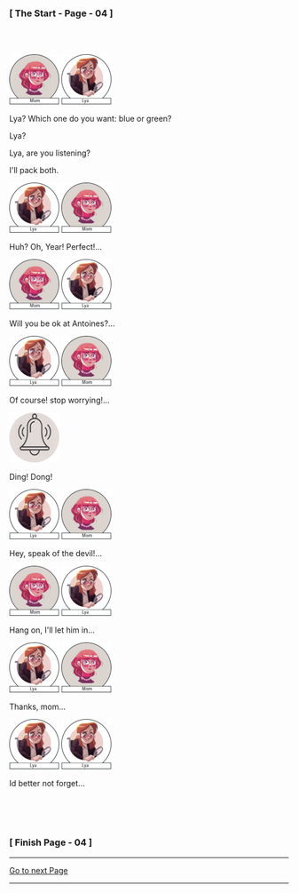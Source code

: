 ### 					     [ The Start - Page - 04 ]
<br>
<br>

![](images/Mom.png)  ![](images/Lya-01.png)

Lya? Which one do you want: blue or green?

Lya?

Lya, are you listening?

I'll pack both.

![](images/Lya-01.png)  ![](images/Mom.png) 

Huh? Oh, Year! Perfect!...

 ![](images/Mom.png)  ![](images/Lya-01.png)

Will you be ok at Antoines?...

![](images/Lya-01.png)   ![](images/Mom.png)

Of course! stop worrying!...

![](images/dingdong-90x90.png)

 Ding! Dong!  

![](images/Lya-01.png)   ![](images/Mom.png)

Hey, speak of the devil!...

![](images/Mom.png)  ![](images/Lya-01.png) 

Hang on, I'll let him in...

![](images/Lya-01.png)  ![](images/Mom.png) 

Thanks, mom...

![](images/Lya-01.png)  ![](images/Lya-01.png) 

Id better not forget...

<br>
<br>
<br>

###			             [ Finish Page - 04 ]

---
[Go to next Page](https://github.com/batistasilva/Lya-Comic-book/blob/main/Page-05.md)

---






